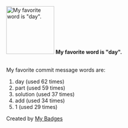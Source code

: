 <img src="https://my-badges.github.io/my-badges/favorite-word.png" alt="My favorite word is &quot;day&quot;." title="My favorite word is &quot;day&quot;." width="128">
<strong>My favorite word is &quot;day&quot;.</strong>
<br><br>

My favorite commit message words are:

1. day (used 62 times)
2. part (used 59 times)
3. solution (used 37 times)
4. add (used 34 times)
5. 1 (used 29 times)


Created by <a href="https://github.com/my-badges/my-badges">My Badges</a>